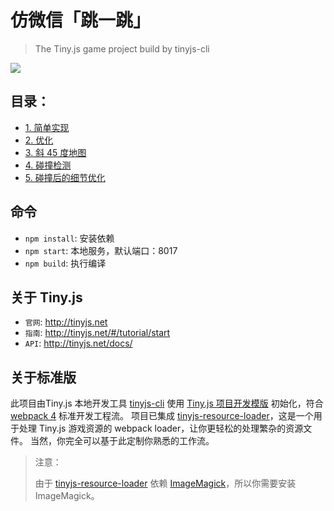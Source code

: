 # 仿微信「跳一跳」

> The Tiny.js game project build by tinyjs-cli

![](https://zos.alipayobjects.com/rmsportal/nJBojwdMJfUqpCWvwyoA.png@120w)

## 目录：
* [1. 简单实现](https://github.com/stonelee/jump/blob/master/docs/1.md)
* [2. 优化](https://github.com/stonelee/jump/blob/master/docs/2.md)
* [3. 斜 45 度地图](https://github.com/stonelee/jump/blob/master/docs/3.md)
* [4. 碰撞检测](https://github.com/stonelee/jump/blob/master/docs/4.md)
* [5. 碰撞后的细节优化](https://github.com/stonelee/jump/blob/master/docs/5.md)

## 命令

- `npm install`: 安装依赖
- `npm start`: 本地服务，默认端口：8017
- `npm build`: 执行编译

## 关于 Tiny.js

- `官网`: http://tinyjs.net
- `指南`: http://tinyjs.net/#/tutorial/start
- `API`: http://tinyjs.net/docs/

## 关于标准版

此项目由Tiny.js 本地开发工具 [tinyjs-cli](https://github.com/ant-tinyjs/tinyjs-cli) 使用 [Tiny.js 项目开发模版](https://github.com/ant-tinyjs/wei) 初始化，符合 [webpack 4](https://webpack.js.org/) 标准开发工程流。
项目已集成 [tinyjs-resource-loader](https://github.com/ant-tinyjs/tinyjs-resource-loader)，这是一个用于处理 Tiny.js 游戏资源的 webpack loader，让你更轻松的处理繁杂的资源文件。
当然，你完全可以基于此定制你熟悉的工作流。


> 注意：
>
> 由于 [tinyjs-resource-loader](http://tinyjs.net/#/tools/tinyjs-resource-loader) 依赖 [ImageMagick](https://www.imagemagick.org/script/download.php)，所以你需要安装 ImageMagick。

